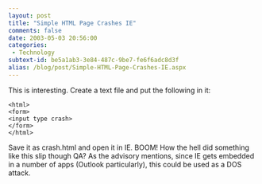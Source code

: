 ```yaml
---
layout: post
title: "Simple HTML Page Crashes IE"
comments: false
date: 2003-05-03 20:56:00
categories:
 - Technology
subtext-id: be5a1ab3-3e84-487c-9be7-fe6f6adc8d3f
alias: /blog/post/Simple-HTML-Page-Crashes-IE.aspx
---
```



This is interesting. Create a text file and put the following in it:
    
    <html>  
    <form>  
    <input type crash>  
    </form>  
    </html>

Save it as crash.html and open it in IE. BOOM! How the hell did something like this slip though QA? As the advisory mentions, since IE gets embedded in a number of apps (Outlook particularly), this could be used as a DOS attack.
